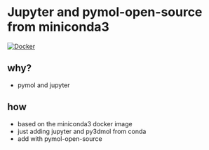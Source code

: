 # Jupyter and pymol-open-source from miniconda3
[![Docker](https://github.com/truatpasteurdotfr/miniconda3-jupyter-pymol-open-source/actions/workflows/main.yml/badge.svg)](https://github.com/truatpasteurdotfr/miniconda3-jupyter-pymol-open-source/actions/workflows/main.yml)
## why?
- pymol and jupyter

## how
- based on the miniconda3 docker image
- just adding jupyter and py3dmol from conda
- add with pymol-open-source 


